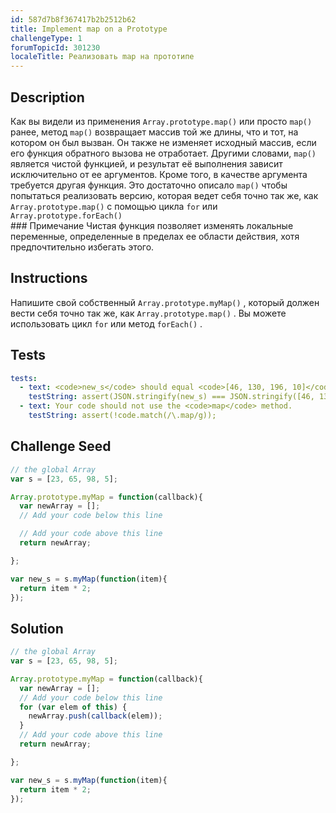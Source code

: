 ```yaml
---
id: 587d7b8f367417b2b2512b62
title: Implement map on a Prototype
challengeType: 1
forumTopicId: 301230
localeTitle: Реализовать map на прототипе
---
```


## Description
<section id='description'>
Как вы видели из применения <code>Array.prototype.map()</code> или просто <code>map()</code> ранее, метод <code>map()</code> возвращает массив той же длины, что и тот, на котором он был вызван. Он также не изменяет исходный массив, если его функция обратного вызова не отработает. Другими словами, <code>map()</code> является чистой функцией, и результат её выполнения зависит исключительно от ее аргументов. Кроме того, в качестве аргумента требуется другая функция. Это достаточно описало <code>map()</code> чтобы попытаться реализовать версию, которая ведет себя точно так же, как <code>Array.prototype.map()</code> с помощью цикла <code>for</code> или <code>Array.prototype.forEach()</code>
</section>
### Примечание 
Чистая функция позволяет изменять локальные переменные, определенные в пределах ее области действия, хотя предпочтительно избегать этого.

## Instructions
<section id='instructions'>
Напишите свой собственный <code>Array.prototype.myMap()</code> , который должен вести себя точно так же, как <code>Array.prototype.map()</code> . Вы можете использовать цикл <code>for</code> или метод <code>forEach()</code> .
</section>

## Tests
<section id='tests'>

```yml
tests:
  - text: <code>new_s</code> should equal <code>[46, 130, 196, 10]</code>.
    testString: assert(JSON.stringify(new_s) === JSON.stringify([46, 130, 196, 10]));
  - text: Your code should not use the <code>map</code> method.
    testString: assert(!code.match(/\.map/g));

```

</section>

## Challenge Seed
<section id='challengeSeed'>

<div id='js-seed'>

```js
// the global Array
var s = [23, 65, 98, 5];

Array.prototype.myMap = function(callback){
  var newArray = [];
  // Add your code below this line

  // Add your code above this line
  return newArray;

};

var new_s = s.myMap(function(item){
  return item * 2;
});

```

</div>

</section>

## Solution
<section id='solution'>

```js
// the global Array
var s = [23, 65, 98, 5];

Array.prototype.myMap = function(callback){
  var newArray = [];
  // Add your code below this line
  for (var elem of this) {
    newArray.push(callback(elem));
  }
  // Add your code above this line
  return newArray;

};

var new_s = s.myMap(function(item){
  return item * 2;
});
```

</section>
